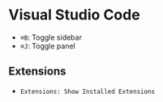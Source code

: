 # Visual Studio Code

- `⌘B`: Toggle sidebar
- `⌘J`: Toggle panel

## Extensions

- `Extensions: Show Installed Extensions`
